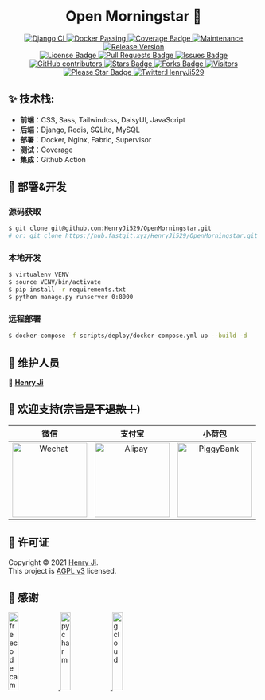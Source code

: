<div align="center">
	<h1>Open Morningstar 👋</h1>
	<a href="https://github.com/HenryJi529/OpenMorningstar/actions/workflows/django.yml">
		<img src="https://github.com/HenryJi529/OpenMorningstar/actions/workflows/django.yml/badge.svg"
			alt="Django CI" />
	</a>
	<a href="https://github.com/HenryJi529/OpenMorningstar/blob/main/scripts/deploy/docker-compose.yml">
		<img src="https://img.shields.io/badge/docker-passing-brightgreen"
			alt="Docker Passing" />
	</a>
	<a href="https://coverage.morningstar369.com/">
		<img src="https://img.shields.io/badge/coverage-click-brightgreen"
			alt="Coverage Badge" />
	</a>
	<a href="https://github.com/HenryJi529/OpenMorningstar/graphs/commit-activity">
		<img src="https://img.shields.io/badge/Maintained%3F-yes-green.svg"
			alt="Maintenance" />
	</a>
	<a href="https://github.com/HenryJi529/OpenMorningstar/releases">
		<img src="https://img.shields.io/github/v/tag/HenryJi529/OpenMorningstar"
			alt="Release Version" />
	</a>
	<br>
	<a href="https://github.com/HenryJi529/OpenMorningstar/blob/main/LICENSE">
		<img src="https://img.shields.io/badge/License-AGPLv3-yellow.svg"
			alt="License Badge" />
	</a>
	<a href="https://github.com/HenryJi529/OpenMorningstar/pulls">
		<img src="https://img.shields.io/github/issues-pr/HenryJi529/OpenMorningstar" alt="Pull Requests Badge"/>
	</a>
	<a href="https://github.com/HenryJi529/OpenMorningstar/issues">
		<img src="https://img.shields.io/github/issues/HenryJi529/OpenMorningstar" alt="Issues Badge"/>
	</a>
	<a href="https://github.com/HenryJi529/OpenMorningstar/graphs/contributors">
		<img alt="GitHub contributors" src="https://img.shields.io/github/contributors/HenryJi529/OpenMorningstar?color=2b9348">
	</a>
	<a href="https://github.com/HenryJi529/OpenMorningstar/stargazers">
		<img src="https://img.shields.io/github/stars/HenryJi529/OpenMorningstar" alt="Stars Badge"/>
	</a>
	<a href="https://github.com/HenryJi529/OpenMorningstar/network/members">
		<img src="https://img.shields.io/github/forks/HenryJi529/OpenMorningstar" alt="Forks Badge"/>
	</a>
	<a href="#">
		<img src="https://visitor-badge.laobi.icu/badge?page_id=HenryJi529.OpenMorningstar"
			alt="Visitors" />
	</a>
	<a href="https://github.com/HenryJi529/OpenMorningstar/stargazers">
		<img src="https://img.shields.io/static/v1?label=%F0%9F%8C%9F&message=If%20Useful&style=style=flat&color=BC4E99" alt="Please Star Badge"/>
	</a>
	<a href="https://twitter.com/HenryJi529">
		<img src="https://img.shields.io/twitter/follow/HenryJi529.svg?style=social"
			alt="Twitter:HenryJi529" />
	</a>
</div>

## ✨ 技术栈:

- **前端**：CSS, Sass, Tailwindcss, DaisyUI, JavaScript
- **后端**：Django, Redis, SQLite, MySQL
- **部署**：Docker, Nginx, Fabric, Supervisor
- **测试**：Coverage
- **集成**：Github Action

## 🚀 部署&开发

### 源码获取

```bash
$ git clone git@github.com:HenryJi529/OpenMorningstar.git
# or: git clone https://hub.fastgit.xyz/HenryJi529/OpenMorningstar.git
```

### 本地开发

```bash
$ virtualenv VENV
$ source VENV/bin/activate
$ pip install -r requirements.txt
$ python manage.py runserver 0:8000
```

### 远程部署

```bash
$ docker-compose -f scripts/deploy/docker-compose.yml up --build -d
```

## 🤝 维护人员

👤 **[Henry Ji](https://github.com/HenryJi529)**

## 🙈 欢迎支持(~~宗旨是不退款！~~)

|    微信    |    支付宝    |    小荷包    |
| :-------: | :-------: | :-------: |
| <img src="https://cdn.jsdelivr.net/gh/HenryJi529/OpenMorningstar@main/Morningstar/static/base/img/微信收款码.png" alt="Wechat" width="150"> | <img src="https://cdn.jsdelivr.net/gh/HenryJi529/OpenMorningstar@main/Morningstar/static/base/img/支付宝收款码.png" alt="Alipay" width="150"> | <img src="https://cdn.jsdelivr.net/gh/HenryJi529/OpenMorningstar@main/Morningstar/static/base/img/小荷包收款码.png" alt="PiggyBank" width="150"> |

## 📝 许可证

Copyright © 2021 [Henry Ji](https://github.com/HenryJi529).<br/>
This project is [AGPL v3](https://raw.githubusercontent.com/HenryJi529/OpenMorningstar/main/LICENSE) licensed.

## 🙏 感谢
<a href="https://www.freecodecamp.org/">
	<img width="20%"
		src="https://cdn.jsdelivr.net/gh/fizzed/font-mfizz@master/src/svg/freecodecamp.svg"
		alt="freecodecamp">
</a>
<a href="https://www.jetbrains.com/">
	<img width="20%"
		src="https://cdn.jsdelivr.net/gh/HenryJi529/OpenMorningstar@main/Morningstar/static/base/img/pycharm.svg"
		alt="pycharm">
</a>
<a href="https://cloud.google.com/">
	<img width="20%"
		src="https://www.vectorlogo.zone/logos/google_cloud/google_cloud-icon.svg"
		alt="gcloud">
</a>

